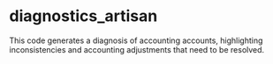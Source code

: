 # diagnostics_artisan


This code generates a diagnosis of accounting accounts, highlighting inconsistencies and accounting adjustments that need to be resolved.
